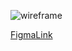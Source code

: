 ![wireframe](https://github.com/Ohleesang/ImageSearchPageApp/assets/148442711/de5f6178-af66-45c9-85db-6ec52e1a581c)

[FigmaLink](https://www.figma.com/file/IR8yyToUoxLh21Mqz62Fv6/ImageSearchPageApp?type=design&node-id=0%3A1&mode=design&t=t7LsGqJoS4UNnFqB-1)
